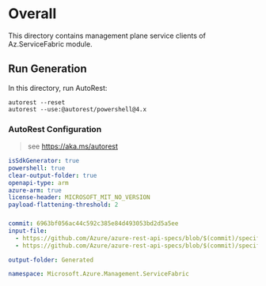 # Overall

This directory contains management plane service clients of Az.ServiceFabric module.

## Run Generation

In this directory, run AutoRest:

```
autorest --reset
autorest --use:@autorest/powershell@4.x
```

### AutoRest Configuration

> see https://aka.ms/autorest

``` yaml
isSdkGenerator: true
powershell: true
clear-output-folder: true
openapi-type: arm
azure-arm: true
license-header: MICROSOFT_MIT_NO_VERSION
payload-flattening-threshold: 2
```

###

``` yaml
commit: 6963bf056ac44c592c385e84d493053bd2d5a5ee
input-file:
  - https://github.com/Azure/azure-rest-api-specs/blob/$(commit)/specification/servicefabric/resource-manager/Microsoft.ServiceFabric/stable/2021-06-01/cluster.json
  - https://github.com/Azure/azure-rest-api-specs/blob/$(commit)/specification/servicefabric/resource-manager/Microsoft.ServiceFabric/stable/2021-06-01/application.json

output-folder: Generated

namespace: Microsoft.Azure.Management.ServiceFabric
```
